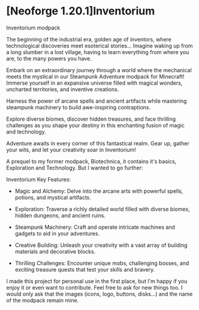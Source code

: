 # [Neoforge 1.20.1]Inventorium
 Inventorium modpack
 
The beginning of the industrial era, golden age of inventors, where technological discoveries meet esoterical stories... Imagine waking up from a long slumber in a lost village, having to learn everything from where you are, to the many powers you have.

Embark on an extraordinary journey through a world where the mechanical meets the mystical in our Steampunk Adventure modpack for Minecraft! Immerse yourself in an expansive universe filled with magical wonders, uncharted territories, and inventive creations. 

Harness the power of arcane spells and ancient artifacts while mastering steampunk machinery to build awe-inspiring contraptions. 

Explore diverse biomes, discover hidden treasures, and face thrilling challenges as you shape your destiny in this enchanting fusion of magic and technology. 

Adventure awaits in every corner of this fantastical realm. Gear up, gather your wits, and let your creativity soar in Inventorium!

A prequel to my former modpack, Biotechnica, it contains it's basics, Exploration and Technology. But I wanted to go further:

Inventorium Key Features:

- Magic and Alchemy: Delve into the arcane arts with powerful spells, potions, and mystical artifacts.

- Exploration: Traverse a richly detailed world filled with diverse biomes, hidden dungeons, and ancient ruins.

- Steampunk Machinery: Craft and operate intricate machines and gadgets to aid in your adventures.

- Creative Building: Unleash your creativity with a vast array of building materials and decorative blocks.

- Thrilling Challenges: Encounter unique mobs, challenging bosses, and exciting treasure quests that test your skills and bravery.


I made this project for personal use in the first place, but I'm happy if you enjoy it or even want to contribute. Feel free to ask for new things too. 
I would only ask that the images (icons, logo, buttons, disks...) and the name of the modpack remain mine.
